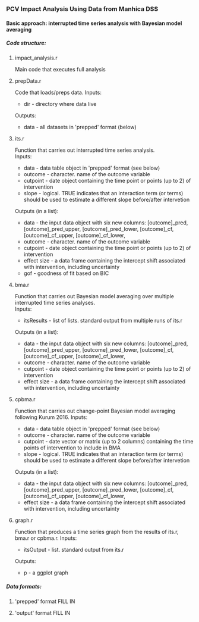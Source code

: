 ### PCV Impact Analysis Using Data from Manhica DSS
#### Basic approach: interrupted time series analysis with Bayesian model averaging

##### Code structure:
1. impact_analysis.r

   Main code that executes full analysis

2. prepData.r

   Code that loads/preps data. 
   Inputs:  
   * dir - directory where data live
  
    Outputs:  
   * data - all datasets in 'prepped' format (below)

2. its.r

   Function that carries out interrupted time series analysis.  
   Inputs:  
   * data     - data table object in 'prepped' format (see below)
   * outcome  - character. name of the outcome variable
   * cutpoint - date object containing the time point or points (up to 2) of intervention
   * slope    - logical. TRUE indicates that an interaction term (or terms) should be used to estimate a different slope before/after intervetion
   
   Outputs (in a list):  
   * data        - the input data object with six new columns: [outcome]_pred, [outcome]_pred_upper, [outcome]_pred_lower, [outcome]_cf, [outcome]_cf_upper, [outcome]_cf_lower,
   * outcome  - character. name of the outcome variable
   * cutpoint - date object containing the time point or points (up to 2) of intervention
   * effect size - a data frame containing the intercept shift associated with intervention, including uncertainty
   * gof         - goodness of fit based on BIC

3. bma.r

   Function that carries out Bayesian model averaging over multiple interrupted time series analyses.  
   Inputs:  
   * itsResults - list of lists. standard output from multiple runs of its.r
   
   Outputs (in a list):  
   * data        - the input data object with six new columns: [outcome]_pred, [outcome]_pred_upper, [outcome]_pred_lower, [outcome]_cf, [outcome]_cf_upper, [outcome]_cf_lower,
   * outcome     - character. name of the outcome variable
   * cutpoint    - date object containing the time point or points (up to 2) of intervention
   * effect size - a data frame containing the intercept shift associated with intervention, including uncertainty

4. cpbma.r

   Function that carries out change-point Bayesian model averaging following Kurum 2016.
   Inputs:  
   * data     - data table object in 'prepped' format (see below)
   * outcome  - character. name of the outcome variable
   * cutpoint - date vector or matrix (up to 2 columns) containing the time points of intervention to include in BMA
   * slope    - logical. TRUE indicates that an interaction term (or terms) should be used to estimate a different slope before/after intervetion
   
   Outputs (in a list):  
   * data        - the input data object with six new columns: [outcome]_pred, [outcome]_pred_upper, [outcome]_pred_lower, [outcome]_cf, [outcome]_cf_upper, [outcome]_cf_lower,
   * effect size - a data frame containing the intercept shift associated with intervention, including uncertainty

5. graph.r

   Function that produces a time series graph from the results of its.r, bma.r or cpbma.r.
   Inputs:  
   * itsOutput - list. standard output from its.r
   
   Outputs:  
   * p - a ggplot graph

   
##### Data formats:
1. 'prepped' format
FILL IN

2. 'output' format
FILL IN
